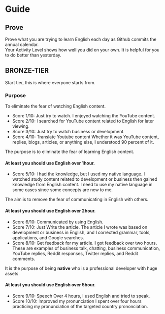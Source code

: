 # Guide 
## Prove 
Prove what you are trying to learn English each day as Github commits the annual calendar. <br>
Your Activity Level shows how well you did on your own. It is helpful for you to do better than yesterday.

## BRONZE-TIER
Start tier, this is where everyone starts from.

### Purpose 
To eliminate the fear of watching English content.
- Score 1/10: Just try to watch.
I enjoyed watching the YouTube content.
- Score 2/10: I searched for YouTube content related to English for later viewing.
- Score 3/10: Just try to watch business or development.
- Score 4/10: Translate Youtube content
Whether it was YouTube content, replies, blogs, articles, or anything else, I understood 90 percent of it.
 
The purpose is to eliminate the fear of learning English content.
#### At least you should use English over 1hour.

- Score 5/10: I had the knowledge, but I used my native language.
I watched study content related to development or business then gained knowledge from English content. I need to use my native language in some cases since some concepts are new to me.

The aim is to remove the fear of communicating in English with others.
#### At least you should use English over 2hour.

- Score 6/10: Communicated by using English.
- Score 7/10: Just Write the article.
The article I wrote was based on development or business in English, and I corrected grammar, tools, applications, and Google searches.
- Score 8/10: Get feedback for my article.
I got feedback over two hours. These are examples of business talk, chatting, business communication, YouTube replies, Reddit responses, Twitter replies, and Reddit comments.

It is the purpose of being **native** who is a professional developer with huge assets.
#### At least you should use English over 5hour.

- Score 9/10: Speech
Over 4 hours, I used English and tried to speak.
- Score 10/10: Improved my pronunciation
I spent over four hours practicing my pronunciation of the targeted country prononciation.
